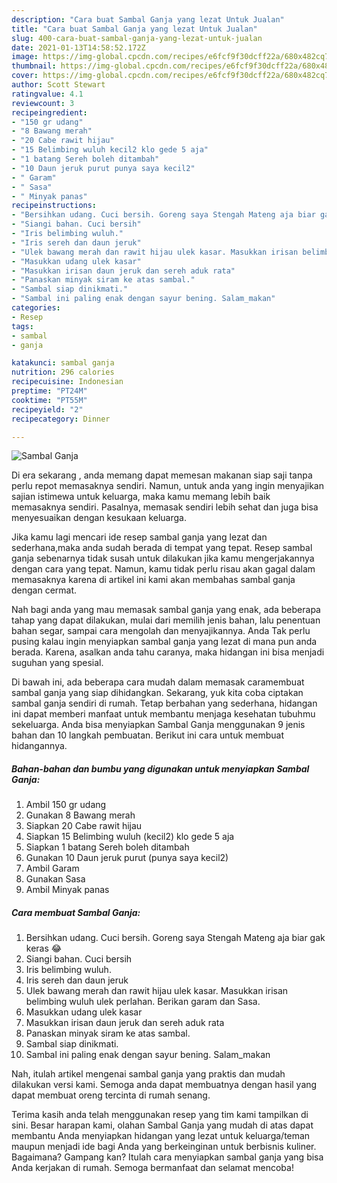 ```yaml
---
description: "Cara buat Sambal Ganja yang lezat Untuk Jualan"
title: "Cara buat Sambal Ganja yang lezat Untuk Jualan"
slug: 400-cara-buat-sambal-ganja-yang-lezat-untuk-jualan
date: 2021-01-13T14:58:52.172Z
image: https://img-global.cpcdn.com/recipes/e6fcf9f30dcff22a/680x482cq70/sambal-ganja-foto-resep-utama.jpg
thumbnail: https://img-global.cpcdn.com/recipes/e6fcf9f30dcff22a/680x482cq70/sambal-ganja-foto-resep-utama.jpg
cover: https://img-global.cpcdn.com/recipes/e6fcf9f30dcff22a/680x482cq70/sambal-ganja-foto-resep-utama.jpg
author: Scott Stewart
ratingvalue: 4.1
reviewcount: 3
recipeingredient:
- "150 gr udang"
- "8 Bawang merah"
- "20 Cabe rawit hijau"
- "15 Belimbing wuluh kecil2 klo gede 5 aja"
- "1 batang Sereh boleh ditambah"
- "10 Daun jeruk purut punya saya kecil2"
- " Garam"
- " Sasa"
- " Minyak panas"
recipeinstructions:
- "Bersihkan udang. Cuci bersih. Goreng saya Stengah Mateng aja biar gak keras 😂"
- "Siangi bahan. Cuci bersih"
- "Iris belimbing wuluh."
- "Iris sereh dan daun jeruk"
- "Ulek bawang merah dan rawit hijau ulek kasar. Masukkan irisan belimbing wuluh ulek perlahan. Berikan garam dan Sasa."
- "Masukkan udang ulek kasar"
- "Masukkan irisan daun jeruk dan sereh aduk rata"
- "Panaskan minyak siram ke atas sambal."
- "Sambal siap dinikmati."
- "Sambal ini paling enak dengan sayur bening. Salam_makan"
categories:
- Resep
tags:
- sambal
- ganja

katakunci: sambal ganja 
nutrition: 296 calories
recipecuisine: Indonesian
preptime: "PT24M"
cooktime: "PT55M"
recipeyield: "2"
recipecategory: Dinner

---
```



![Sambal Ganja](https://img-global.cpcdn.com/recipes/e6fcf9f30dcff22a/680x482cq70/sambal-ganja-foto-resep-utama.jpg)

Di era  sekarang , anda memang dapat memesan makanan siap saji tanpa perlu repot memasaknya sendiri. Namun, untuk anda yang ingin menyajikan sajian istimewa untuk keluarga, maka kamu memang lebih baik memasaknya sendiri. Pasalnya, memasak sendiri lebih sehat dan juga bisa menyesuaikan dengan kesukaan keluarga.

Jika kamu lagi mencari ide resep sambal ganja yang lezat dan sederhana,maka anda sudah berada di tempat yang tepat. Resep sambal ganja  sebenarnya tidak susah untuk dilakukan jika kamu mengerjakannya dengan cara yang tepat. Namun, kamu tidak perlu risau akan gagal dalam memasaknya 
karena di artikel ini kami akan membahas sambal ganja dengan cermat.  



Nah bagi anda yang mau memasak sambal ganja yang enak, ada beberapa tahap yang dapat dilakukan, mulai dari memilih jenis bahan, lalu penentuan bahan segar, sampai cara mengolah dan menyajikannya. Anda Tak perlu pusing kalau ingin menyiapkan sambal ganja yang lezat di mana pun anda berada. Karena, asalkan anda  tahu caranya, maka hidangan ini bisa menjadi suguhan yang spesial.

Di bawah ini, ada beberapa cara mudah dalam memasak caramembuat sambal ganja yang siap dihidangkan. Sekarang, yuk kita coba ciptakan sambal ganja sendiri di rumah. Tetap berbahan yang sederhana, hidangan ini dapat memberi manfaat untuk membantu menjaga kesehatan tubuhmu sekeluarga. Anda bisa menyiapkan Sambal Ganja menggunakan 9 jenis bahan dan 10 langkah pembuatan. Berikut ini cara untuk membuat hidangannya.

<!--inarticleads1-->

##### Bahan-bahan dan bumbu yang digunakan untuk menyiapkan Sambal Ganja:

1. Ambil 150 gr udang
1. Gunakan 8 Bawang merah
1. Siapkan 20 Cabe rawit hijau
1. Siapkan 15 Belimbing wuluh (kecil2) klo gede 5 aja
1. Siapkan 1 batang Sereh boleh ditambah
1. Gunakan 10 Daun jeruk purut (punya saya kecil2)
1. Ambil  Garam
1. Gunakan  Sasa
1. Ambil  Minyak panas




<!--inarticleads2-->

##### Cara membuat Sambal Ganja:

1. Bersihkan udang. Cuci bersih. Goreng saya Stengah Mateng aja biar gak keras 😂
1. Siangi bahan. Cuci bersih
1. Iris belimbing wuluh.
1. Iris sereh dan daun jeruk
1. Ulek bawang merah dan rawit hijau ulek kasar. Masukkan irisan belimbing wuluh ulek perlahan. Berikan garam dan Sasa.
1. Masukkan udang ulek kasar
1. Masukkan irisan daun jeruk dan sereh aduk rata
1. Panaskan minyak siram ke atas sambal.
1. Sambal siap dinikmati.
1. Sambal ini paling enak dengan sayur bening. Salam_makan




Nah, itulah artikel mengenai  sambal ganja  yang praktis dan mudah dilakukan versi kami. Semoga anda dapat membuatnya dengan hasil yang dapat membuat oreng tercinta di rumah senang. 

Terima kasih anda telah menggunakan resep yang tim kami tampilkan di sini. Besar harapan kami, olahan  Sambal Ganja yang mudah di atas dapat membantu Anda menyiapkan hidangan yang lezat untuk keluarga/teman maupun menjadi ide bagi Anda yang berkeinginan untuk berbisnis kuliner. Bagaimana? Gampang kan? Itulah cara menyiapkan sambal ganja yang bisa Anda kerjakan di rumah. Semoga bermanfaat dan selamat mencoba!

